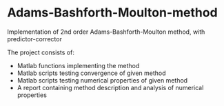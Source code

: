 # Adams-Bashforth-Moulton-method
Implementation of  2nd order Adams-Bashforth-Moulton method, with predictor-corrector

The project consists of:

* Matlab functions implementing the method
* Matlab scripts testing convergence of given method
* Matlab scripts testing numerical properties of given method
* A report containing method description and analysis of numerical properties
